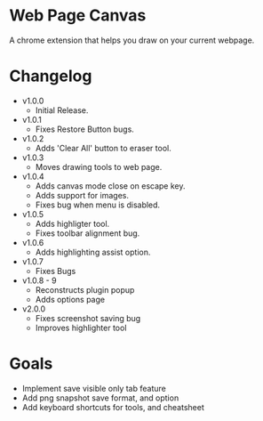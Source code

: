 # Web Page Canvas
A chrome extension that helps you draw on your current webpage.

# Changelog
* v1.0.0
	- Initial Release.
* v1.0.1
	- Fixes Restore Button bugs.
* v1.0.2
	- Adds 'Clear All' button to eraser tool.
* v1.0.3
	- Moves drawing tools to web page.
* v1.0.4
	- Adds canvas mode close on escape key.
	- Adds support for images.
	- Fixes bug when menu is disabled.
* v1.0.5
	- Adds highligter tool.
	- Fixes toolbar alignment bug.
* v1.0.6
	- Adds highlighting assist option.
* v1.0.7
	- Fixes Bugs
* v1.0.8 - 9
	- Reconstructs plugin popup
	- Adds options page
* v2.0.0
	- Fixes screenshot saving bug
	- Improves highlighter tool

# Goals
* Implement save visible only tab feature
* Add png snapshot save format, and option
* Add keyboard shortcuts for tools, and cheatsheet